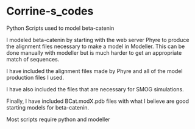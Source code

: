 Corrine-s_codes
===============

Python Scripts used to model beta-catenin
  
  I modeled beta-catenin by starting with the web server Phyre to produce the alignment files necessary to make a model in Modeller. This can be done manually with modeller but is much harder to get an appropriate match of sequences.

  I have included the alignment files made by Phyre and all of the model production files I used.
  
  I have also included the files that are necessary for SMOG simulations.
  
  Finally, I have included BCat.modX.pdb files with what I believe are good starting models for beta-catenin.
  
  Most scripts require python and modeller

